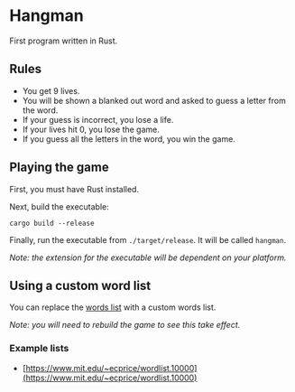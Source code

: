 # Hangman

First program written in Rust.

## Rules

- You get 9 lives.
- You will be shown a blanked out word and asked to guess a letter from the word.
- If your guess is incorrect, you lose a life.
- If your lives hit 0, you lose the game.
- If you guess all the letters in the word, you win the game.

## Playing the game

First, you must have Rust installed.

Next, build the executable:

```
cargo build --release
```

Finally, run the executable from `./target/release`. It will be called `hangman`.

_Note: the extension for the executable will be dependent on your platform._

## Using a custom word list

You can replace the [words list](./src/game/words.txt) with a custom words list.

_Note: you will need to rebuild the game to see this take effect._

### Example lists

- [https://www.mit.edu/~ecprice/wordlist.10000](https://www.mit.edu/~ecprice/wordlist.10000)
